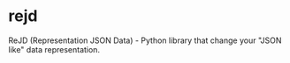 # rejd
ReJD (Representation JSON Data) - Python library that change your "JSON like" data representation.
